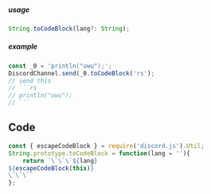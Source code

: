 ##### usage
~~~ts
String.toCodeBlock(lang?: String);
~~~
##### example
~~~js
const _0 = 'println("uwu");';
DiscordChannel.send(_0.toCodeBlock('rs');
// send this
// ```rs
// println("uwu");
// ```
~~~

## Code
~~~js
const { escapeCodeBlock } = require('discord.js').Util;
String.prototype.toCodeBlock = function(lang = ''){
	return `\`\`\`${lang}
${escapeCodeBlock(this)}
\`\`\``
};
~~~
